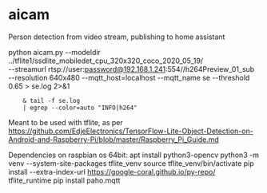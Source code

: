 # aicam
Person detection from video stream, publishing to home assistant

python aicam.py --modeldir ../tflite1/ssdlite_mobiledet_cpu_320x320_coco_2020_05_19/ \
        --streamurl rtsp://user:password@192.168.1.241:554//h264Preview_01_sub \
        --resolution 640x480 --mqtt_host=localhost --mqtt_name se --threshold 0.65
         > se.log 2>&1

        & tail -f se.log
        | egrep --color=auto "INFO|h264"

Meant to be used with tflite, as per https://github.com/EdjeElectronics/TensorFlow-Lite-Object-Detection-on-Android-and-Raspberry-Pi/blob/master/Raspberry_Pi_Guide.md

Dependencies on raspbian os 64bit:
apt install python3-opencv 
python3 -m venv --system-site-packages tflite_venv
source tflite_venv/bin/activate
pip install --extra-index-url https://google-coral.github.io/py-repo/ tflite_runtime
pip install paho.mqtt

